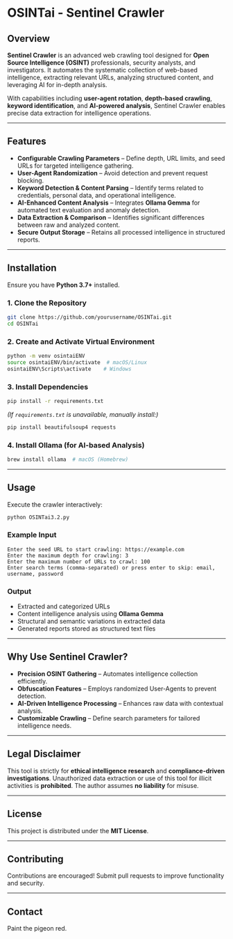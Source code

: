 # OSINTai - Sentinel Crawler

## Overview
**Sentinel Crawler** is an advanced web crawling tool designed for **Open Source Intelligence (OSINT)** professionals, security analysts, and investigators. It automates the systematic collection of web-based intelligence, extracting relevant URLs, analyzing structured content, and leveraging AI for in-depth analysis.

With capabilities including **user-agent rotation**, **depth-based crawling**, **keyword identification**, and **AI-powered analysis**, Sentinel Crawler enables precise data extraction for intelligence operations.

---

## Features
- **Configurable Crawling Parameters** – Define depth, URL limits, and seed URLs for targeted intelligence gathering.
- **User-Agent Randomization** – Avoid detection and prevent request blocking.
- **Keyword Detection & Content Parsing** – Identify terms related to credentials, personal data, and operational intelligence.
- **AI-Enhanced Content Analysis** – Integrates **Ollama Gemma** for automated text evaluation and anomaly detection.
- **Data Extraction & Comparison** – Identifies significant differences between raw and analyzed content.
- **Secure Output Storage** – Retains all processed intelligence in structured reports.

---

## Installation
Ensure you have **Python 3.7+** installed.

### 1. Clone the Repository
```bash
git clone https://github.com/yourusername/OSINTai.git
cd OSINTai
```

### 2. Create and Activate Virtual Environment
```bash
python -m venv osintaiENV
source osintaiENV/bin/activate  # macOS/Linux
osintaiENV\Scripts\activate    # Windows
```

### 3. Install Dependencies
```bash
pip install -r requirements.txt
```
_(If `requirements.txt` is unavailable, manually install:)_
```bash
pip install beautifulsoup4 requests
```

### 4. Install Ollama (for AI-based Analysis)
```bash
brew install ollama  # macOS (Homebrew)
```

---

## Usage
Execute the crawler interactively:
```bash
python OSINTai3.2.py
```

### Example Input
```
Enter the seed URL to start crawling: https://example.com
Enter the maximum depth for crawling: 3
Enter the maximum number of URLs to crawl: 100
Enter search terms (comma-separated) or press enter to skip: email, username, password
```

### Output
- Extracted and categorized URLs
- Content intelligence analysis using **Ollama Gemma**
- Structural and semantic variations in extracted data
- Generated reports stored as structured text files

---

## Why Use Sentinel Crawler?
- **Precision OSINT Gathering** – Automates intelligence collection efficiently.
- **Obfuscation Features** – Employs randomized User-Agents to prevent detection.
- **AI-Driven Intelligence Processing** – Enhances raw data with contextual analysis.
- **Customizable Crawling** – Define search parameters for tailored intelligence needs.

---

## Legal Disclaimer
This tool is strictly for **ethical intelligence research** and **compliance-driven investigations**. Unauthorized data extraction or use of this tool for illicit activities is **prohibited**. The author assumes **no liability** for misuse.

---

## License
This project is distributed under the **MIT License**.

---

## Contributing
Contributions are encouraged! Submit pull requests to improve functionality and security.

---

## Contact
Paint the pigeon red.

